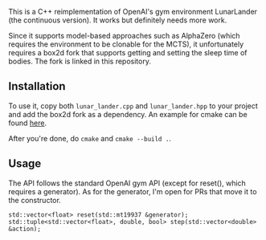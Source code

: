 This is a C++ reimplementation of OpenAI's gym environment LunarLander (the continuous version).
It works but definitely needs more work.

Since it supports model-based approaches such as AlphaZero (which requires the environment to be clonable for the MCTS), it unfortunately requires a box2d fork that supports getting and setting the sleep time of bodies.
The fork is linked in this repository.

## Installation

To use it, copy both `lunar_lander.cpp` and `lunar_lander.hpp` to your project and add the box2d fork as a dependency.
An example for cmake can be found [here](https://github.com/instance01/GRAB0/blob/master/src/CMakeLists.txt).

After you're done, do `cmake` and `cmake --build .`.

## Usage

The API follows the standard OpenAI gym API (except for reset(), which requires a generator).
As for the generator, I'm open for PRs that move it to the constructor.

```
std::vector<float> reset(std::mt19937 &generator);
std::tuple<std::vector<float>, double, bool> step(std::vector<double> &action);
```
